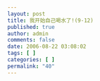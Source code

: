 ```yaml
---
layout: post
title: 我开始自己喝水了!(9-12)
published: true
author: admin
comments: false
date: 2006-08-22 03:08:02
tags: [ ]
categories: [ ]
permalink: "40"
---
```




  


  



  





  


  
